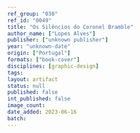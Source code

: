 ```yaml
---
ref_group: "030"
ref_id: "0049"
title: "Os Silêncios do Coronel Bramble"
author_name: ["Lopes Alves"]
publisher: ["unknown publisher"]
year: "unknown-date"
origin: ["Portugal"]
formats: ["book-cover"]
disciplines: [graphic-design]
tags:
layout: artifact
status: null
published: false
int_published: false
image_count:
date_added: 2023-06-16
batch:
---
```

